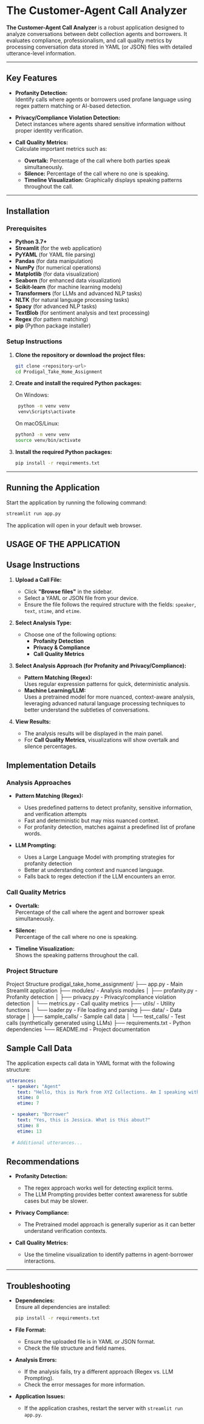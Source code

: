 # The Customer-Agent Call Analyzer

**The Customer-Agent Call Analyzer** is a robust application designed to analyze conversations between debt collection agents and borrowers. It evaluates compliance, professionalism, and call quality metrics by processing conversation data stored in YAML (or JSON) files with detailed utterance-level information.

---

## Key Features

- **Profanity Detection:**  
  Identify calls where agents or borrowers used profane language using regex pattern matching or AI-based detection.

- **Privacy/Compliance Violation Detection:**  
  Detect instances where agents shared sensitive information without proper identity verification.

- **Call Quality Metrics:**  
  Calculate important metrics such as:
  - **Overtalk:** Percentage of the call where both parties speak simultaneously.
  - **Silence:** Percentage of the call where no one is speaking.
  - **Timeline Visualization:** Graphically displays speaking patterns throughout the call.

---

## Installation

### Prerequisites

- **Python 3.7+**
- **Streamlit** (for the web application)
- **PyYAML** (for YAML file parsing)
- **Pandas** (for data manipulation)
- **NumPy** (for numerical operations)
- **Matplotlib** (for data visualization)
- **Seaborn** (for enhanced data visualization)
- **Scikit-learn** (for machine learning models)
- **Transformers** (for LLMs and advanced NLP tasks)
- **NLTK** (for natural language processing tasks)
- **Spacy** (for advanced NLP tasks)
- **TextBlob** (for sentiment analysis and text processing)
- **Regex** (for pattern matching)
- **pip** (Python package installer)

### Setup Instructions

1. **Clone the repository or download the project files:**

   ```bash
   git clone <repository-url>
   cd Prodigal_Take_Home_Assignment
    ```
2. **Create and install the required Python packages:**

   On Windows:

   ```bash
    python -m venv venv
    venv\Scripts\activate
    ```

    On macOS/Linux:

    ```bash
    python3 -m venv venv
    source venv/bin/activate
    ```
3. **Install the required Python packages:**

   ```bash
   pip install -r requirements.txt
   ```

---

## Running the Application

Start the application by running the following command:
```bash
streamlit run app.py
```
The application will open in your default web browser.

## USAGE OF THE APPLICATION

## Usage Instructions

1. **Upload a Call File:**
   - Click **"Browse files"** in the sidebar.
   - Select a YAML or JSON file from your device.
   - Ensure the file follows the required structure with the fields: `speaker`, `text`, `stime`, and `etime`.

2. **Select Analysis Type:**
   - Choose one of the following options:
     - **Profanity Detection**
     - **Privacy & Compliance**
     - **Call Quality Metrics**

3. **Select Analysis Approach (for Profanity and Privacy/Compliance):**
   - **Pattern Matching (Regex):**  
     Uses regular expression patterns for quick, deterministic analysis.
   - **Machine Learning/LLM:**  
    Uses a pretrained model for more nuanced, context-aware analysis, leveraging advanced natural language processing techniques to better understand the subtleties of conversations.

4. **View Results:**
   - The analysis results will be displayed in the main panel.
   - For **Call Quality Metrics**, visualizations will show overtalk and silence percentages.


## Implementation Details

### Analysis Approaches

- **Pattern Matching (Regex):**
  - Uses predefined patterns to detect profanity, sensitive information, and verification attempts
  - Fast and deterministic but may miss nuanced context.
  - For profanity detection, matches against a predefined list of profane words.

- **LLM Prompting:**
  - Uses a Large Language Model with prompting strategies for profanity detection
  - Better at understanding context and nuanced language.
  - Falls back to regex detection if the LLM encounters an error.

### Call Quality Metrics

- **Overtalk:**  
  Percentage of the call where the agent and borrower speak simultaneously.

- **Silence:**  
  Percentage of the call where no one is speaking.

- **Timeline Visualization:**  
  Shows the speaking patterns throughout the call.

### Project Structure

Project Structure
prodigal_take_home_assignment/
├── app.py                  - Main Streamlit application
├── modules/                - Analysis modules
│   ├── profanity.py        - Profanity detection
│   ├── privacy.py          - Privacy/compliance violation detection
│   └── metrics.py          - Call quality metrics
├── utils/                  - Utility functions
│   └── loader.py           - File loading and parsing
├── data/                   - Data storage
│   ├── sample_calls/       - Sample call data
│   └── test_calls/         - Test calls (synthetically generated using LLMs)
├── requirements.txt        - Python dependencies
└── README.md               - Project documentation


## Sample Call Data

The application expects call data in YAML format with the following structure:

```yaml
utterances:
  - speaker: "Agent"
    text: "Hello, this is Mark from XYZ Collections. Am I speaking with Jessica?"
    stime: 0
    etime: 7

  - speaker: "Borrower"
    text: "Yes, this is Jessica. What is this about?"
    stime: 8
    etime: 13
    
  # Additional utterances...

  ```

  ## Recommendations

- **Profanity Detection:**  
  - The regex approach works well for detecting explicit terms.  
  - The LLM Prompting provides better context awareness for subtle cases but may be slower.

- **Privacy Compliance:**  
  - The Pretrained model approach is generally superior as it can better understand verification contexts.

- **Call Quality Metrics:**  
  - Use the timeline visualization to identify patterns in agent-borrower interactions.

---

## Troubleshooting

- **Dependencies:**  
  Ensure all dependencies are installed:
  ```bash
  pip install -r requirements.txt
    ```

- **File Format:**
    - Ensure the uploaded file is in YAML or JSON format.
    - Check the file structure and field names.

- **Analysis Errors:**
    - If the analysis fails, try a different approach (Regex vs. LLM Prompting).
    - Check the error messages for more information.

- **Application Issues:**
    - If the application crashes, restart the server with `streamlit run app.py`.